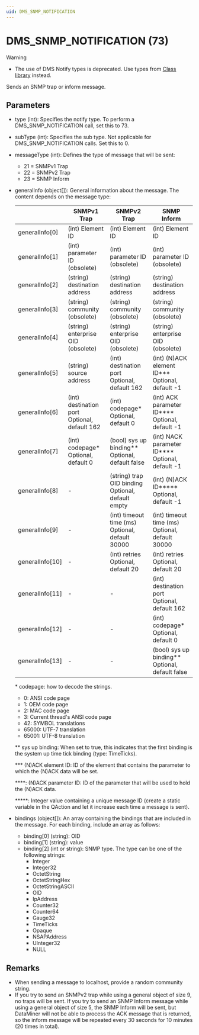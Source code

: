 ```yaml
---
uid: DMS_SNMP_NOTIFICATION
---
```


# DMS_SNMP_NOTIFICATION (73)

> [!WARNING]
>
> - The use of DMS Notify types is deprecated. Use types from [Class library](xref:ClassLibraryIntroduction) instead.

Sends an SNMP trap or inform message.

## Parameters

- type (int): Specifies the notify type. To perform a DMS_SNMP_NOTIFICATION call, set this to 73.
- subType (int): Specifies the sub type. Not applicable for DMS_SNMP_NOTIFICATION calls. Set this to 0.
- messageType (int): Defines the type of message that will be sent:
  - 21 = SNMPv1 Trap
  - 22 = SNMPv2 Trap
  - 23 = SNMP Inform
- generalInfo (object[]): General information about the message. The content depends on the message type:
  
    |  |SNMPv1 Trap  |SNMPv2 Trap  |SNMP Inform  |
    |---------|---------|---------|---------|
    |generalInfo[0]     |(int) Element ID         |(int) Element ID         |(int) Element ID         |
    |generalInfo[1]     |(int) parameter ID (obsolete)         |(int) parameter ID (obsolete)         |(int) parameter ID (obsolete)         |
    |generalInfo[2]     |(string) destination address         |(string) destination address         |(string) destination address         |
    |generalInfo[3]     |(string) community (obsolete)         |(string) community (obsolete)         |(string) community (obsolete)         |
    |generalInfo[4]     |(string) enterprise OID (obsolete)         |(string) enterprise OID (obsolete)         |(string) enterprise OID (obsolete)         |
    |generalInfo[5]     |(string) source address         |(int) destination port Optional, default 162         |(int) (N)ACK element ID*** Optional, default -1         |
    |generalInfo[6]     |(int) destination port Optional, default 162         |(int) codepage* Optional, default 0         |(int) ACK parameter ID**** Optional, default -1         |
    |generalInfo[7]     |(int) codepage* Optional, default 0         |(bool) sys up binding** Optional, default false         |(int) NACK parameter ID**** Optional, default -1         |
    |generalInfo[8]     |-         |(string) trap OID binding Optional, default empty         |(int) (N)ACK ID***** Optional, default -1         |
    |generalInfo[9]     |-         |(int) timeout time (ms) Optional, default 30000         |(int) timeout time (ms) Optional, default 30000         |
    |generalInfo[10]     |-         |(int) retries Optional, default 20         |(int) retries Optional, default 20         |
    |generalInfo[11]     |-         |-         |(int) destination port Optional, default 162         |
    |generalInfo[12]     |-         |-         |(int) codepage* Optional, default 0         |
    |generalInfo[13]     |-         |-         |(bool) sys up binding** Optional, default false         |

   \* codepage: how to decode the strings.
    - 0: ANSI code page
    - 1: OEM code page
    - 2: MAC code page
    - 3: Current thread's ANSI code page
    - 42: SYMBOL translations
    - 65000: UTF-7 translation
    - 65001: UTF-8 translation

    ** sys up binding: When set to true, this indicates that the first binding is the system up time tick binding (type: TimeTicks).

    *** (N)ACK element ID: ID of the element that contains the parameter to which the (N)ACK data will be set.

    ****: (N)ACK parameter ID: ID of the parameter that will be used to hold the (N)ACK data.

    *****: Integer value containing a unique message ID (create a static variable in the QAction and let it increase each time a message is sent).

- bindings (object[]): An array containing the bindings that are included in the message. For each binding, include an array as follows:
  - binding[0] (string): OID
  - binding[1] (string): value
  - binding[2] (int or string): SNMP type. The type can be one of the following strings:
    - Integer
    - Integer32
    - OctetString
    - OctetStringHex
    - OctetStringASCII
    - OID
    - IpAddress
    - Counter32
    - Counter64
    - Gauge32
    - TimeTicks
    - Opaque
    - NSAPAddress
    - UInteger32
    - NULL

## Remarks

- When sending a message to localhost, provide a random community string.
- If you try to send an SNMPv2 trap while using a general object of size 9, no traps will be sent. If you try to send an SNMP Inform message while using a general object of size 5, the SNMP Inform will be sent, but DataMiner will not be able to process the ACK message that is returned, so the inform message will be repeated every 30 seconds for 10 minutes (20 times in total).